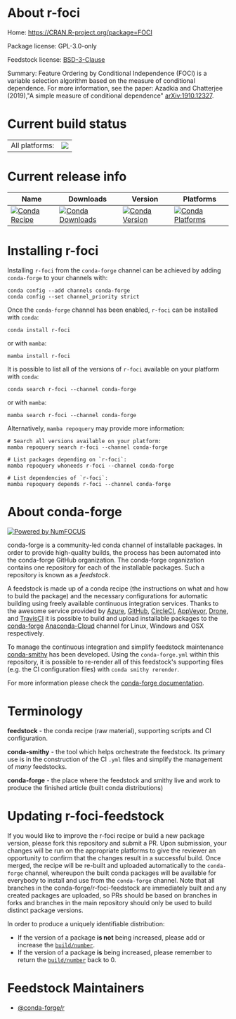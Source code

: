 About r-foci
============

Home: https://CRAN.R-project.org/package=FOCI

Package license: GPL-3.0-only

Feedstock license: [BSD-3-Clause](https://github.com/conda-forge/r-foci-feedstock/blob/main/LICENSE.txt)

Summary: Feature Ordering by Conditional Independence (FOCI) is a variable selection algorithm based on the measure of conditional dependence. For more information, see the paper: Azadkia and Chatterjee (2019),"A simple measure of conditional dependence" <arXiv:1910.12327>.

Current build status
====================


<table><tr><td>All platforms:</td>
    <td>
      <a href="https://dev.azure.com/conda-forge/feedstock-builds/_build/latest?definitionId=16371&branchName=main">
        <img src="https://dev.azure.com/conda-forge/feedstock-builds/_apis/build/status/r-foci-feedstock?branchName=main">
      </a>
    </td>
  </tr>
</table>

Current release info
====================

| Name | Downloads | Version | Platforms |
| --- | --- | --- | --- |
| [![Conda Recipe](https://img.shields.io/badge/recipe-r--foci-green.svg)](https://anaconda.org/conda-forge/r-foci) | [![Conda Downloads](https://img.shields.io/conda/dn/conda-forge/r-foci.svg)](https://anaconda.org/conda-forge/r-foci) | [![Conda Version](https://img.shields.io/conda/vn/conda-forge/r-foci.svg)](https://anaconda.org/conda-forge/r-foci) | [![Conda Platforms](https://img.shields.io/conda/pn/conda-forge/r-foci.svg)](https://anaconda.org/conda-forge/r-foci) |

Installing r-foci
=================

Installing `r-foci` from the `conda-forge` channel can be achieved by adding `conda-forge` to your channels with:

```
conda config --add channels conda-forge
conda config --set channel_priority strict
```

Once the `conda-forge` channel has been enabled, `r-foci` can be installed with `conda`:

```
conda install r-foci
```

or with `mamba`:

```
mamba install r-foci
```

It is possible to list all of the versions of `r-foci` available on your platform with `conda`:

```
conda search r-foci --channel conda-forge
```

or with `mamba`:

```
mamba search r-foci --channel conda-forge
```

Alternatively, `mamba repoquery` may provide more information:

```
# Search all versions available on your platform:
mamba repoquery search r-foci --channel conda-forge

# List packages depending on `r-foci`:
mamba repoquery whoneeds r-foci --channel conda-forge

# List dependencies of `r-foci`:
mamba repoquery depends r-foci --channel conda-forge
```


About conda-forge
=================

[![Powered by
NumFOCUS](https://img.shields.io/badge/powered%20by-NumFOCUS-orange.svg?style=flat&colorA=E1523D&colorB=007D8A)](https://numfocus.org)

conda-forge is a community-led conda channel of installable packages.
In order to provide high-quality builds, the process has been automated into the
conda-forge GitHub organization. The conda-forge organization contains one repository
for each of the installable packages. Such a repository is known as a *feedstock*.

A feedstock is made up of a conda recipe (the instructions on what and how to build
the package) and the necessary configurations for automatic building using freely
available continuous integration services. Thanks to the awesome service provided by
[Azure](https://azure.microsoft.com/en-us/services/devops/), [GitHub](https://github.com/),
[CircleCI](https://circleci.com/), [AppVeyor](https://www.appveyor.com/),
[Drone](https://cloud.drone.io/welcome), and [TravisCI](https://travis-ci.com/)
it is possible to build and upload installable packages to the
[conda-forge](https://anaconda.org/conda-forge) [Anaconda-Cloud](https://anaconda.org/)
channel for Linux, Windows and OSX respectively.

To manage the continuous integration and simplify feedstock maintenance
[conda-smithy](https://github.com/conda-forge/conda-smithy) has been developed.
Using the ``conda-forge.yml`` within this repository, it is possible to re-render all of
this feedstock's supporting files (e.g. the CI configuration files) with ``conda smithy rerender``.

For more information please check the [conda-forge documentation](https://conda-forge.org/docs/).

Terminology
===========

**feedstock** - the conda recipe (raw material), supporting scripts and CI configuration.

**conda-smithy** - the tool which helps orchestrate the feedstock.
                   Its primary use is in the construction of the CI ``.yml`` files
                   and simplify the management of *many* feedstocks.

**conda-forge** - the place where the feedstock and smithy live and work to
                  produce the finished article (built conda distributions)


Updating r-foci-feedstock
=========================

If you would like to improve the r-foci recipe or build a new
package version, please fork this repository and submit a PR. Upon submission,
your changes will be run on the appropriate platforms to give the reviewer an
opportunity to confirm that the changes result in a successful build. Once
merged, the recipe will be re-built and uploaded automatically to the
`conda-forge` channel, whereupon the built conda packages will be available for
everybody to install and use from the `conda-forge` channel.
Note that all branches in the conda-forge/r-foci-feedstock are
immediately built and any created packages are uploaded, so PRs should be based
on branches in forks and branches in the main repository should only be used to
build distinct package versions.

In order to produce a uniquely identifiable distribution:
 * If the version of a package **is not** being increased, please add or increase
   the [``build/number``](https://docs.conda.io/projects/conda-build/en/latest/resources/define-metadata.html#build-number-and-string).
 * If the version of a package **is** being increased, please remember to return
   the [``build/number``](https://docs.conda.io/projects/conda-build/en/latest/resources/define-metadata.html#build-number-and-string)
   back to 0.

Feedstock Maintainers
=====================

* [@conda-forge/r](https://github.com/conda-forge/r/)

